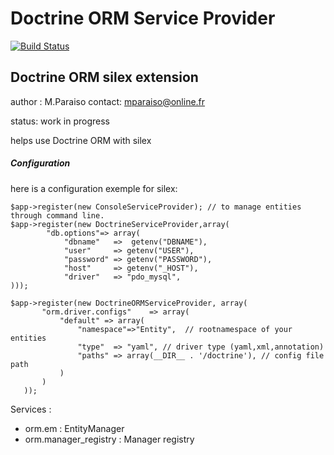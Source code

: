 Doctrine ORM Service Provider
=============================

[![Build Status](https://travis-ci.org/Mparaiso/doctrineormserviceprovider.png?branch=master)](https://travis-ci.org/Mparaiso/doctrineormserviceprovider)

Doctrine ORM silex extension
----------------------------

author : M.Paraiso
contact: mparaiso@online.fr

status: work in progress

helps use Doctrine ORM with silex

##### Configuration

here is a configuration exemple for silex:

    $app->register(new ConsoleServiceProvider); // to manage entities through command line.
    $app->register(new DoctrineServiceProvider,array(
            "db.options"=> array(
                "dbname"   =>  getenv("DBNAME"),
                "user"     => getenv("USER"),
                "password" => getenv("PASSWORD"),
                "host"     => getenv("_HOST"),
                "driver"   => "pdo_mysql",
    )));

    $app->register(new DoctrineORMServiceProvider, array(
           "orm.driver.configs"    => array(
               "default" => array(
                   "namespace"=>"Entity",  // rootnamespace of your entities
                   "type"  => "yaml", // driver type (yaml,xml,annotation)
                   "paths" => array(__DIR__ . '/doctrine'), // config file path
               )
           )
       ));

Services :

+ orm.em : EntityManager
+ orm.manager_registry  : Manager registry